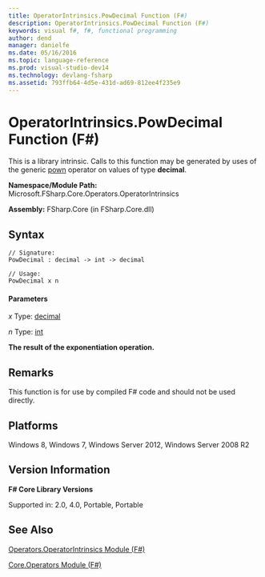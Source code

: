 ```yaml
---
title: OperatorIntrinsics.PowDecimal Function (F#)
description: OperatorIntrinsics.PowDecimal Function (F#)
keywords: visual f#, f#, functional programming
author: dend
manager: danielfe
ms.date: 05/16/2016
ms.topic: language-reference
ms.prod: visual-studio-dev14
ms.technology: devlang-fsharp
ms.assetid: 793ffb64-4d5e-431d-ad69-812ee4f235e9 
---
```


# OperatorIntrinsics.PowDecimal Function (F#)

This is a library intrinsic. Calls to this function may be generated by uses of the generic [pown](https://msdn.microsoft.com/library/c6163b1d-a8f9-4a87-8704-f34d8b2918ff) operator on values of type **decimal**.

**Namespace/Module Path:** Microsoft.FSharp.Core.Operators.OperatorIntrinsics

**Assembly:** FSharp.Core (in FSharp.Core.dll)


## Syntax

```
// Signature:
PowDecimal : decimal -> int -> decimal

// Usage:
PowDecimal x n
```

#### Parameters
*x*
Type: [decimal](https://msdn.microsoft.com/library/9d557533-316c-4b5c-aed5-4d35506f6c3e)


*n*
Type: [int](https://msdn.microsoft.com/library/025d5455-3622-4ea5-9573-3ecbd4ee1375)



**The result of the exponentiation operation.**
## Remarks
This function is for use by compiled F# code and should not be used directly.


## Platforms
Windows 8, Windows 7, Windows Server 2012, Windows Server 2008 R2


## Version Information
**F# Core Library Versions**

Supported in: 2.0, 4.0, Portable, Portable




## See Also
[Operators.OperatorIntrinsics Module &#40;F&#35;&#41;](Operators.OperatorIntrinsics-Module-%5BFSharp%5D.md)

[Core.Operators Module &#40;F&#35;&#41;](Core.Operators-Module-%5BFSharp%5D.md)

